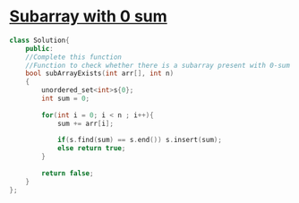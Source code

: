 # [Subarray with 0 sum](https://practice.geeksforgeeks.org/problems/subarray-with-0-sum-1587115621/1)
```c++
class Solution{
    public:
    //Complete this function
    //Function to check whether there is a subarray present with 0-sum or not.
    bool subArrayExists(int arr[], int n)
    {
        unordered_set<int>s{0};
        int sum = 0;
        
        for(int i = 0; i < n ; i++){
            sum += arr[i];
            
            if(s.find(sum) == s.end()) s.insert(sum);
            else return true;
        }
        
        return false;
    }
};
```
